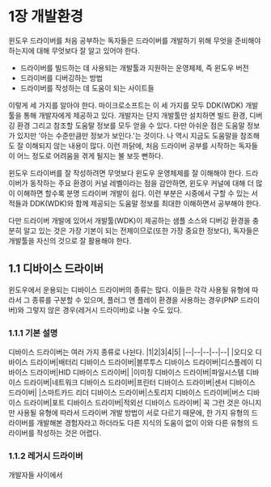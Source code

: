 # 1장 개발환경

윈도우 드라이버를 처음 공부하는 독자들은 드라이버를 개발하기 위해 무엇을 준비해야 하는지에 대해 무엇보다 잘 알고 있어야 한다.

* 드라이버를 빌드하는 데 사용되는 개발툴과 지원하는 운영체제, 즉 윈도우 버전
* 드라이버를 디버깅하는 방법
* 드라이버를 작성하는 데 도움이 되는 사이트들

이렇게 세 가지를 알아야 한다.
마이크로소프트는 이 세 가지를 모두 DDK(WDK) 개발툴을 통해 개발자에게 제공하고 있다.
개발자는 단지 개발툴만 설치하면 빌드 환경, 디버깅 환경 그리고 참조할 도움말 정보를 모두 얻을 수 있다.
다만 아쉬운 점은 도움말 정보가 있지만 '아는 수준만큼만 정보가 보인다.'는 것이다.
나 역시 지금도 도움말을 참조해도 잘 이해되지 않는 내용이 많다.
이런 까닭에, 처음 드라이버 공부를 시작하는 독자들이 어느 정도로 어려움을 겪게 될지는 불 보듯 뻔하다.

윈도우 드라이버를 잘 작성하려면 무엇보다 윈도우 운영체제를 잘 이해해야 한다.
드라이버가 동작하는 주요 환경이 커널 레벨이라는 점을 감안하면, 윈도우 커널에 대해 더 많이 이해하면 할수록 분명 드라이버 개발이 쉽다.
이런 부분은 시중에서 구할 수 있는 서적들과 DDK(WDK)와 함께 제공되는 도움말 정보를 최대한 이해하면서 공부해야 한다.

다만 드라이버 개발에 있어서 개발툴(WDK)이 제공하는 샘플 소스와 디버깅 환경을 충분히 알고 있는 것은 가장 기본이 되는 전제이므로(또한 가장 중요한 정보다), 독자들은 개발툴을 자신의 것으로 잘 활용해야 한다.

## 1.1 디바이스 드라이버

윈도우에서 운용되는 디바이스 드라이버의 종류는 많다.
이들은 각각 사용될 유형에 따라서 그 종류를 구분할 수 있으며, 플러그 앤 플레이 환경을 사용하는 경우(PNP 드라이버)와 그렇지 않은 경우(레거시 드라이버)로 나눌 수도 있다.

### 1.1.1 기본 설명

디바이스 드라이버는 여러 가지 종류로 나뉜다.
|1|2|3|4|5|
|--|--|--|--|--|
|오디오 디바이스 드라이버|배터리 디바이스 드라이버|블루투스 디바이스 드라이버|디스플레이 디바이스 드라이버|HID 디바이스 드라이버|
|이미징 디바이스 드라이버|파일시스템 디바이스 드라이버|네트워크 디바이스 드라이버|프린터 디바이스 드라이버|센서 디바이스 드라이버|
|스마트카드 리더 디바이스 드라이버|스토리지 디바이스 드라이버|버스 디바이스 드라이버|포트 디바이스 드라이버|적외선 디바이스 드라이버|
꼭 그런 것은 아니지만 사용될 유형에 따라서 드라이버 개발 방법이 서로 다르기 때문에, 한 가지 유형의 드라이버를 개발해본 경험자라고 하더라도 다른 지식의 도움이 없이 이와 다른 유형의 드라이버를 작성하는 것은 어렵다.

### 1.1.2 레거시 드라이버

개발자들 사이에서
